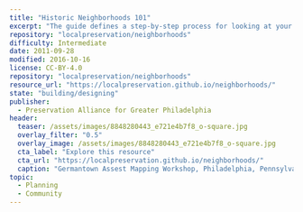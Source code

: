 ```yaml
---
title: "Historic Neighborhoods 101"
excerpt: "The guide defines a step-by-step process for looking at your neighborhood by completing a series of exercises, each of which are described and then illustrated with an actual neighborhood example."
repository: "localpreservation/neighborhoods"
difficulty: Intermediate
date: 2011-09-28
modified: 2016-10-16
license: CC-BY-4.0
repository: "localpreservation/neighborhoods"
resource_url: "https://localpreservation.github.io/neighborhoods/"
state: "building/designing"
publisher:
  - Preservation Alliance for Greater Philadelphia
header:
  teaser: /assets/images/8848280443_e721e4b7f8_o-square.jpg
  overlay_filter: "0.5"
  overlay_image: /assets/images/8848280443_e721e4b7f8_o-square.jpg
  cta_label: "Explore this resource"
  cta_url: "https://localpreservation.github.io/neighborhoods/"
  caption: "Germantown Assest Mapping Workshop, Philadelphia, Pennsylvania, 41420. Courtesy [Jeremy Beaudry/Flickr](https://www.flickr.com/photos/jbeau/8848280443/) ([CC BY-NC-SA 2.0](https://creativecommons.org/licenses/by-nc-sa/2.0/))"
topic:
  - Planning
  - Community
---
```

